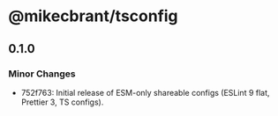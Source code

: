 # @mikecbrant/tsconfig

## 0.1.0

### Minor Changes

- 752f763: Initial release of ESM-only shareable configs (ESLint 9 flat, Prettier 3, TS configs).
